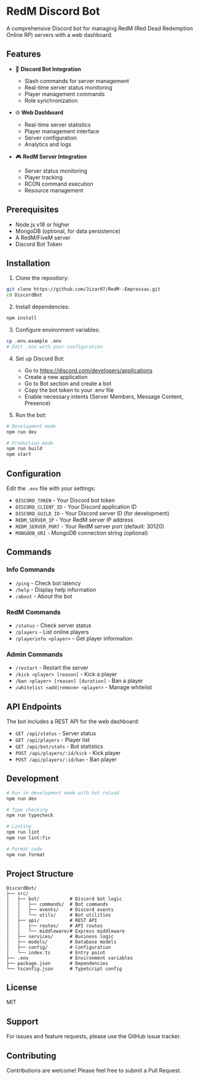 # RedM Discord Bot

A comprehensive Discord bot for managing RedM (Red Dead Redemption Online RP) servers with a web dashboard.

## Features

- 🤖 **Discord Bot Integration**
  - Slash commands for server management
  - Real-time server status monitoring
  - Player management commands
  - Role synchronization

- 🌐 **Web Dashboard**
  - Real-time server statistics
  - Player management interface
  - Server configuration
  - Analytics and logs

- 🎮 **RedM Server Integration**
  - Server status monitoring
  - Player tracking
  - RCON command execution
  - Resource management

## Prerequisites

- Node.js v18 or higher
- MongoDB (optional, for data persistence)
- A RedM/FiveM server
- Discord Bot Token

## Installation

1. Clone the repository:
```bash
git clone https://github.com/Jizar07/RedM--Empressas.git
cd DiscordBot
```

2. Install dependencies:
```bash
npm install
```

3. Configure environment variables:
```bash
cp .env.example .env
# Edit .env with your configuration
```

4. Set up Discord Bot:
   - Go to https://discord.com/developers/applications
   - Create a new application
   - Go to Bot section and create a bot
   - Copy the bot token to your .env file
   - Enable necessary intents (Server Members, Message Content, Presence)

5. Run the bot:
```bash
# Development mode
npm run dev

# Production mode
npm run build
npm start
```

## Configuration

Edit the `.env` file with your settings:

- `DISCORD_TOKEN` - Your Discord bot token
- `DISCORD_CLIENT_ID` - Your Discord application ID
- `DISCORD_GUILD_ID` - Your Discord server ID (for development)
- `REDM_SERVER_IP` - Your RedM server IP address
- `REDM_SERVER_PORT` - Your RedM server port (default: 30120)
- `MONGODB_URI` - MongoDB connection string (optional)

## Commands

### Info Commands
- `/ping` - Check bot latency
- `/help` - Display help information
- `/about` - About the bot

### RedM Commands
- `/status` - Check server status
- `/players` - List online players
- `/playerinfo <player>` - Get player information

### Admin Commands
- `/restart` - Restart the server
- `/kick <player> [reason]` - Kick a player
- `/ban <player> [reason] [duration]` - Ban a player
- `/whitelist <add|remove> <player>` - Manage whitelist

## API Endpoints

The bot includes a REST API for the web dashboard:

- `GET /api/status` - Server status
- `GET /api/players` - Player list
- `GET /api/bot/stats` - Bot statistics
- `POST /api/players/:id/kick` - Kick player
- `POST /api/players/:id/ban` - Ban player

## Development

```bash
# Run in development mode with hot reload
npm run dev

# Type checking
npm run typecheck

# Linting
npm run lint
npm run lint:fix

# Format code
npm run format
```

## Project Structure

```
DiscordBot/
├── src/
│   ├── bot/           # Discord bot logic
│   │   ├── commands/  # Bot commands
│   │   ├── events/    # Discord events
│   │   └── utils/     # Bot utilities
│   ├── api/           # REST API
│   │   ├── routes/    # API routes
│   │   └── middleware/# Express middleware
│   ├── services/      # Business logic
│   ├── models/        # Database models
│   ├── config/        # Configuration
│   └── index.ts       # Entry point
├── .env               # Environment variables
├── package.json       # Dependencies
└── tsconfig.json      # TypeScript config
```

## License

MIT

## Support

For issues and feature requests, please use the GitHub issue tracker.

## Contributing

Contributions are welcome! Please feel free to submit a Pull Request.